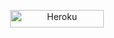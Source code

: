 
<p align="center">
<a href='https://dashboard.heroku.com/new?template=https://github.com/devhanstz/HANS-MD-V2/tree/main' target="_blank"><img alt='Heroku' src='https://img.shields.io/badge/-heroku ‎ deploy-FF004D?style=for-the-badge&logo=heroku&logoColor=white'/< width=150 height=28/p></a>
